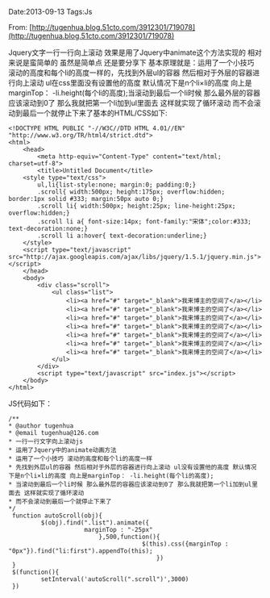 Date:2013-09-13
Tags:Js

From: [http://tugenhua.blog.51cto.com/3912301/719078](http://tugenhua.blog.51cto.com/3912301/719078)

Jquery文字一行一行向上滚动 效果是用了Jquery中animate这个方法实现的 相对来说是蛮简单的 虽然是简单点 还是要分享下 基本原理就是：运用了一个小技巧 滚动的高度和每个li的高度一样的，先找到外层ul的容器 然后相对于外层的容器进行向上滚动 ul在css里面没有设置他的高度 默认情况下是n个li×li的高度 向上是marginTop： -li.height(每个li的高度);当滚动到最后一个li时候 那么最外层的容器应该滚动到0了 那么我就把第一个li加到ul里面去 这样就实现了循环滚动
而不会滚动到最后一个就停止下来了基本的HTML/CSS如下:


    <!DOCTYPE HTML PUBLIC "-//W3C//DTD HTML 4.01//EN" "http://www.w3.org/TR/html4/strict.dtd"> 
    <html> 
        <head> 
            <meta http-equiv="Content-Type" content="text/html; charset=utf-8"> 
            <title>Untitled Document</title> 
        <style type="text/css"> 
            ul,li{list-style:none; margin:0; padding:0;} 
            .scroll{ width:500px; height:175px; overflow:hidden; border:1px solid #333; margin:50px auto 0;} 
            .scroll li{ width:500px; height:25px; line-height:25px; overflow:hidden;} 
            .scroll li a{ font-size:14px; font-family:"宋体";color:#333; text-decoration:none;} 
            .scroll li a:hover{ text-decoration:underline;} 
        </style> 
        <script type="text/javascript" src="http://ajax.googleapis.com/ajax/libs/jquery/1.5.1/jquery.min.js"></script> 
        </head> 
        <body> 
            <div class="scroll"> 
                <ul class="list"> 
                    <li><a href="#" target="_blank">我来博主的空间了</a></li> 
                    <li><a href="#" target="_blank">我来博主的空间了</a></li> 
                    <li><a href="#" target="_blank">我来博主的空间了</a></li> 
                    <li><a href="#" target="_blank">我来博主的空间了</a></li> 
                    <li><a href="#" target="_blank">我来博主的空间了</a></li> 
                    <li><a href="#" target="_blank">我来博主的空间了</a></li> 
                    <li><a href="#" target="_blank">我来博主的空间了</a></li> 
                </ul> 
            </div> 
            <script type="text/javascript" src="index.js"></script> 
        </body> 
    </html> 

JS代码如下：

    /** 
    * @author tugenhua 
    * @email tugenhua@126.com 
    * 一行一行文字向上滚动js 
    * 运用了Jquery中的animate动画方法 
    * 运用了一个小技巧 滚动的高度和每个li的高度一样 
    * 先找到外层ul的容器 然后相对于外层的容器进行向上滚动 ul没有设置他的高度 默认情况下是n个li×li的高度 向上是marginTop： -li.height(每个li的高度); 
    * 当滚动到最后一个li时候 那么最外层的容器应该滚动到0了 那么我就把第一个li加到ul里面去 这样就实现了循环滚动 
    * 而不会滚动到最后一个就停止下来了 
    */ 
     function autoScroll(obj){ 
             $(obj).find(".list").animate({ 
                         marginTop : "-25px" 
                             },500,function(){ 
                                         $(this).css({marginTop : "0px"}).find("li:first").appendTo(this); 
                                             }) 
     } 
     $(function(){ 
             setInterval('autoScroll(".scroll")',3000) 
     }) 

